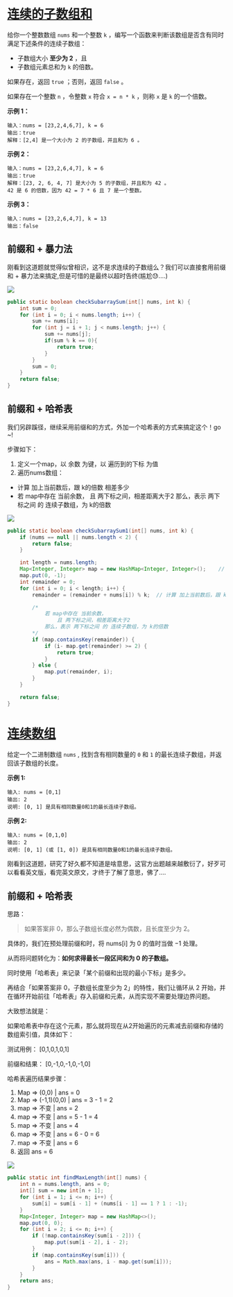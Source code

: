 # [连续的子数组和](https://leetcode-cn.com/problems/continuous-subarray-sum/)

给你一个整数数组 `nums` 和一个整数 `k` ，编写一个函数来判断该数组是否含有同时满足下述条件的连续子数组：

- 子数组大小 **至少为 2** ，且
- 子数组元素总和为 `k` 的倍数。

如果存在，返回 `true` ；否则，返回 `false` 。

如果存在一个整数 `n` ，令整数 `x` 符合 `x = n * k` ，则称 `x` 是 `k` 的一个倍数。

 

**示例 1：**

```
输入：nums = [23,2,4,6,7], k = 6
输出：true
解释：[2,4] 是一个大小为 2 的子数组，并且和为 6 。
```

**示例 2：**

```
输入：nums = [23,2,6,4,7], k = 6
输出：true
解释：[23, 2, 6, 4, 7] 是大小为 5 的子数组，并且和为 42 。 
42 是 6 的倍数，因为 42 = 7 * 6 且 7 是一个整数。
```

**示例 3：**

```
输入：nums = [23,2,6,4,7], k = 13
输出：false
```



## 前缀和 + 暴力法

刚看到这道题就觉得似曾相识，这不是求连续的子数组么？我们可以直接套用前缀和 + 暴力法来搞定,但是可惜的是最终以超时告终(尴尬😓....)

![](http://image.tinx.top/20210602094628.png)

```java
public static boolean checkSubarraySum(int[] nums, int k) {
    int sum = 0;
    for (int i = 0; i < nums.length; i++) {
        sum += nums[i];
        for (int j = i + 1; j < nums.length; j++) {
            sum += nums[j];
            if(sum % k == 0){
                return true;
            }
        }
        sum = 0;
    }
    return false;
}
```





## 前缀和 + 哈希表

我们另辟蹊径，继续采用前缀和的方式，外加一个哈希表的方式来搞定这个！go ~!

步骤如下：

1. 定义一个map，以 余数 为键，以 遍历到的下标 为值
2. 遍历nums数组：

- 计算 加上当前数后，跟 k的倍数 相差多少
- 若 map中存在 当前余数，
  且 两下标之间，相差距离大于2
  那么，表示 两下标之间 的 连续子数组，为 k的倍数

![](http://image.tinx.top/20210602103842.png)

```java
public static boolean checkSubarraySum1(int[] nums, int k) {
    if (nums == null || nums.length < 2) {
        return false;
    }

    int length = nums.length;
    Map<Integer, Integer> map = new HashMap<Integer, Integer>();    // 以 余数 为键，以 遍历到的下标 为值，存储的map
    map.put(0, -1);
    int remainder = 0;
    for (int i = 0; i < length; i++) {
        remainder = (remainder + nums[i]) % k;  // 计算 加上当前数后，跟 k的倍数 相差多少

        /*
            若 map中存在 当前余数，
                且 两下标之间，相差距离大于2
            那么，表示 两下标之间 的 连续子数组，为 k的倍数
        */
        if (map.containsKey(remainder)) {
            if (i- map.get(remainder) >= 2) {
                return true;
            }
        } else {
            map.put(remainder, i);
        }
    }

    return false;
}
```





# [连续数组](https://leetcode-cn.com/problems/contiguous-array/)

给定一个二进制数组 `nums` , 找到含有相同数量的 `0` 和 `1` 的最长连续子数组，并返回该子数组的长度。

**示例 1:**

```
输入: nums = [0,1]
输出: 2
说明: [0, 1] 是具有相同数量0和1的最长连续子数组。
```

**示例 2:**

```
输入: nums = [0,1,0]
输出: 2
说明: [0, 1] (或 [1, 0]) 是具有相同数量0和1的最长连续子数组。
```



刚看到这道题，研究了好久都不知道是啥意思，这官方出题越来越敷衍了，好歹可以看看英文版，看完英文原文，才终于了解了意思，佛了....



## 前缀和 + 哈希表

思路：

>  如果答案非 0，那么子数组长度必然为偶数，且长度至少为 2。

具体的，我们在预处理前缀和时，将 nums[i] 为 0 的值时当做 −1 处理。

从而将问题转化为：**如何求得最长一段区间和为 0 的子数组。**

同时使用「哈希表」来记录「某个前缀和出现的最小下标」是多少。

再结合「如果答案非 0，子数组长度至少为 2」的特性，我们让循环从 2 开始，并在循环开始前往「哈希表」存入前缀和元素，从而实现不需要处理边界问题。

大致想法就是：

如果哈希表中存在这个元素，那么就将现在从2开始遍历的元素减去前缀和存储的数组索引值，具体如下：

测试用例： [0,1,0,1,0,1]

前缀和结果： [0,-1,0,-1,0,-1,0]

哈希表遍历结果步骤：

1. Map => (0,0) | ans = 0
2. Map => (-1,1)(0,0) | ans = 3 - 1 = 2
3. map => 不变 | ans = 2
4. map => 不变 | ans = 5 - 1 = 4
5. map => 不变 | ans = 4
6. map => 不变 | ans = 6 - 0 = 6
7. map => 不变 | ans = 6
8. 返回 ans = 6

![](http://image.tinx.top/20210603114932.png)

```java
public static int findMaxLength(int[] nums) {
    int n = nums.length, ans = 0;
    int[] sum = new int[n + 1];
    for (int i = 1; i <= n; i++) {
        sum[i] = sum[i - 1] + (nums[i - 1] == 1 ? 1 : -1);
    }
    Map<Integer, Integer> map = new HashMap<>();
    map.put(0, 0);
    for (int i = 2; i <= n; i++) {
        if (!map.containsKey(sum[i - 2])) {
            map.put(sum[i - 2], i - 2);
        }
        if (map.containsKey(sum[i])) {
            ans = Math.max(ans, i - map.get(sum[i]));
        }
    }
    return ans;
}
```



